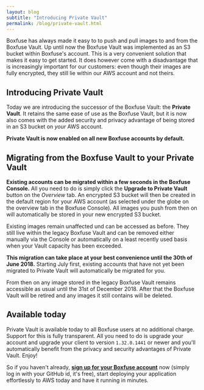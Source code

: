 ```yaml
---
layout: blog
subtitle: "Introducing Private Vault"
permalink: /blog/private-vault.html
---
```

Boxfuse has always made it easy to to push and pull images to and from the Boxfuse Vault. Up until now the Boxfuse
Vault was implemented as an S3 bucket within Boxfuse's account. This is a very convenient solution that makes it easy
to get started. It does however come with a disadvantage that is increasingly important for our customers: even though
their images are fully encrypted, they still lie within our AWS account and not theirs.

## Introducing Private Vault

Today we are introducing the successor of the Boxfuse Vault: the **Private Vault**. It retains the same ease of use as
the Boxfuse Vault, but it is now also comes with the added security and privacy advantage of being stored in an S3
bucket on *your* AWS account. 

**Private Vault is now enabled on all new Boxfuse accounts by default.**

## Migrating from the Boxfuse Vault to your Private Vault

**Existing accounts can be migrated within a few seconds in the Boxfuse Console.** All you need to do is simply click
the **Upgrade to Private Vault** button on the *Overview* tab. An encrypted S3 bucket will then be created in the
default region for your AWS account (as selected under the globe on the overview tab in the Boxfuse Console). All images
you push from then on will automatically be stored in your new encrypted S3 bucket.
 
Existing images remain unaffected und can be accessed
as before. They still live within the legacy Boxfuse Vault and can be removed either manually via the Console or
automatically on a least recently used basis when your Vault capacity has been exceeded.

**This migration can take place at your best convenience until the 30th of June 2018.** Starting July first, existing
accounts that have not yet been migrated to Private Vault will automatically be migrated for you.

From then on any image stored in the legacy Boxfuse Vault remains accessible as usual until the 31st of December 2018.
After that the Boxfuse Vault will be retired and any images it still contains will be deleted. 

## Available today

Private Vault is available today to all Boxfuse users at no additional charge. Support for this is fully transparent.
All you need to do is upgrade your account and upgrade your client to version `1.32.0.1441` or newer and you'll
automatically benefit from the privacy and security advantages of Private Vault. Enjoy! 

So if you haven't already,
[**sign up for your Boxfuse account**](https://console.boxfuse.com) now (simply log in with your GitHub id, it's free),
start deploying your application effortlessly to AWS today and have it running in minutes.